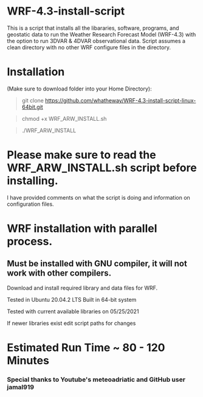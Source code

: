 # WRF-4.3-install-script
This is a script that installs all the libararies, software, programs, and geostatic data to run the Weather Research Forecast Model (WRF-4.3) with the option to run 3DVAR & 4DVAR observational data. Script assumes a clean directory with no other WRF configure files in the directory.

# Installation 
(Make sure to download folder into your Home Directory):

> git clone https://github.com/whatheway/WRF-4.3-install-script-linux-64bit.git

> chmod +x WRF_ARW_INSTALL.sh

> ./WRF_ARW_INSTALL

# Please make sure to read the WRF_ARW_INSTALL.sh script before installing.  
I have provided comments on what the script is doing and information on configuration files.


# WRF installation with parallel process.
## Must be installed with GNU compiler, it will not work with other compilers.

Download and install required library and data files for WRF.

Tested in Ubuntu 20.04.2 LTS
Built in 64-bit system

Tested with current available libraries on 05/25/2021

If newer libraries exist edit script paths for changes

# Estimated Run Time ~ 80 - 120 Minutes
### Special thanks to  Youtube's meteoadriatic and GitHub user jamal919
